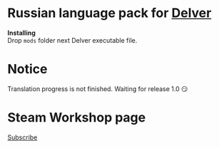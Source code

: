 # Russian language pack for [Delver](http://www.delvergame.com/)
**Installing**  
Drop `mods` folder next Delver executable file.  

# Notice
Translation progress is not finished. Waiting for release 1.0 :smirk:  

# Steam Workshop page
[Subscribe](https://steamcommunity.com/sharedfiles/filedetails/?id=1748324216)
